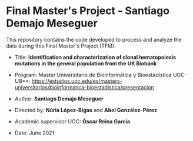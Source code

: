 # Final Master's Project - Santiago Demajo Meseguer

This repository contains the code developed to process and analyze the data during this Final Master's Project (TFM):

- Title: **Identification and characterization of clonal hematopoiesis mutations in the general population from the UK Biobank**

- Program: Master Universitario de Bioinformática y Bioestadística UOC-UB**: https://estudios.uoc.edu/es/masters-universitarios/bioinformatica-bioestadistica/presentacion

- Author: **Santiago Demajo Meseguer**

- Directed by: **Núria López-Bigas** and **Abel González-Pérez**

- Academic supervisor UOC: **Óscar Reina García**
- Date: June 2021
